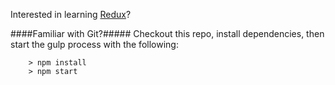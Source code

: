 

Interested in learning [Redux](https://www.udemy.com/react-redux/)?

####Familiar with Git?#####
Checkout this repo, install dependencies, then start the gulp process with the following:
```
	> npm install
	> npm start


